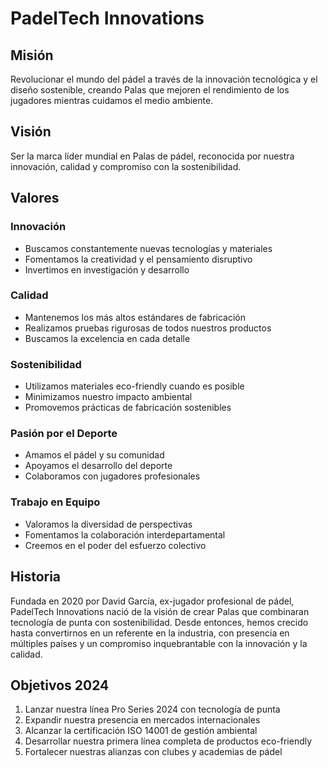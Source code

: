 # PadelTech Innovations

## Misión
Revolucionar el mundo del pádel a través de la innovación tecnológica y el diseño sostenible, creando Palas que mejoren el rendimiento de los jugadores mientras cuidamos el medio ambiente.

## Visión
Ser la marca líder mundial en Palas de pádel, reconocida por nuestra innovación, calidad y compromiso con la sostenibilidad.

## Valores

### Innovación
- Buscamos constantemente nuevas tecnologías y materiales
- Fomentamos la creatividad y el pensamiento disruptivo
- Invertimos en investigación y desarrollo

### Calidad
- Mantenemos los más altos estándares de fabricación
- Realizamos pruebas rigurosas de todos nuestros productos
- Buscamos la excelencia en cada detalle

### Sostenibilidad
- Utilizamos materiales eco-friendly cuando es posible
- Minimizamos nuestro impacto ambiental
- Promovemos prácticas de fabricación sostenibles

### Pasión por el Deporte
- Amamos el pádel y su comunidad
- Apoyamos el desarrollo del deporte
- Colaboramos con jugadores profesionales

### Trabajo en Equipo
- Valoramos la diversidad de perspectivas
- Fomentamos la colaboración interdepartamental
- Creemos en el poder del esfuerzo colectivo

## Historia
Fundada en 2020 por David García, ex-jugador profesional de pádel, PadelTech Innovations nació de la visión de crear Palas que combinaran tecnología de punta con sostenibilidad. Desde entonces, hemos crecido hasta convertirnos en un referente en la industria, con presencia en múltiples países y un compromiso inquebrantable con la innovación y la calidad.

## Objetivos 2024
1. Lanzar nuestra línea Pro Series 2024 con tecnología de punta
2. Expandir nuestra presencia en mercados internacionales
3. Alcanzar la certificación ISO 14001 de gestión ambiental
4. Desarrollar nuestra primera línea completa de productos eco-friendly
5. Fortalecer nuestras alianzas con clubes y academias de pádel 